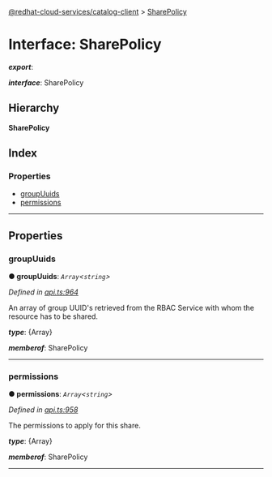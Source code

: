 [@redhat-cloud-services/catalog-client](../README.md) > [SharePolicy](../interfaces/sharepolicy.md)

# Interface: SharePolicy

*__export__*: 

*__interface__*: SharePolicy

## Hierarchy

**SharePolicy**

## Index

### Properties

* [groupUuids](sharepolicy.md#groupuuids)
* [permissions](sharepolicy.md#permissions)

---

## Properties

<a id="groupuuids"></a>

###  groupUuids

**● groupUuids**: *`Array`<`string`>*

*Defined in [api.ts:964](https://github.com/RedHatInsights/javascript-clients/blob/master/packages/catalog/api.ts#L964)*

An array of group UUID's retrieved from the RBAC Service with whom the resource has to be shared.

*__type__*: {Array}

*__memberof__*: SharePolicy

___
<a id="permissions"></a>

###  permissions

**● permissions**: *`Array`<`string`>*

*Defined in [api.ts:958](https://github.com/RedHatInsights/javascript-clients/blob/master/packages/catalog/api.ts#L958)*

The permissions to apply for this share.

*__type__*: {Array}

*__memberof__*: SharePolicy

___

